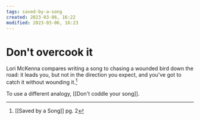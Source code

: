 ```yaml
---
tags: saved-by-a-song 
created: 2023-03-06, 16:22
modified: 2023-03-06, 16:23
---
```


# Don't overcook it
Lori McKenna compares writing a song to chasing a wounded bird down the road: it leads you, but not in the direction you expect, and you've got to catch it without wounding it.[^1]

To use a different analogy, [[Don't coddle your song]].

[^1]: [[Saved by a Song]] pg. 2